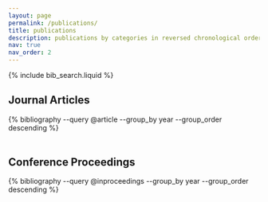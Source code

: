 ```yaml
---
layout: page
permalink: /publications/
title: publications
description: publications by categories in reversed chronological order. generated by jekyll-scholar.
nav: true
nav_order: 2
---
```


<!-- _pages/publications.md -->

<!-- Bibsearch Feature -->

{% include bib_search.liquid %}

<div class="publications">

<h2 class="bibliography-title" style="color: var(--global-theme-color); font-weight: bold;">Journal Articles</h2>
{% bibliography --query @article --group_by year --group_order descending %}

<h2 class="bibliography-title" style="color: var(--global-theme-color); font-weight: bold; margin-top: 3rem;">Conference Proceedings</h2>
{% bibliography --query @inproceedings --group_by year --group_order descending %}

</div>
